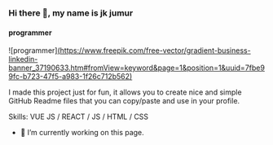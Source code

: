 ### Hi there 👋, my name is jk jumur
#### programmer
![programmer][(https://www.freepik.com/free-vector/gradient-business-linkedin-banner_37190633.htm#fromView=keyword&page=1&position=1&uuid=7fbe99fc-b723-47f5-a983-1f26c712b562)](https://github.com/weby-bird/weby-bird/blob/main/images.jpg)

I made this project just for fun, it allows you to create nice and simple GitHub Readme files that you can copy/paste and use in your profile.

Skills: VUE JS / REACT / JS / HTML / CSS

- 🔭 I’m currently working on this page. 




